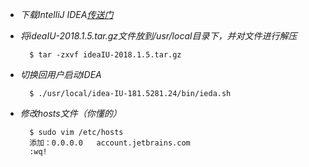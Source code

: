 * *下载IntelliJ IDEA[传送门](https://www.jetbrains.com/idea/)*
* *将ideaIU-2018.1.5.tar.gz文件放到/usr/local目录下，并对文件进行解压*

        $ tar -zxvf ideaIU-2018.1.5.tar.gz
* *切换回用户启动IDEA*

        $ ./usr/local/idea-IU-181.5281.24/bin/ieda.sh
* *修改hosts文件（你懂的）*

        $ sudo vim /etc/hosts
        添加：0.0.0.0   account.jetbrains.com
        :wq!